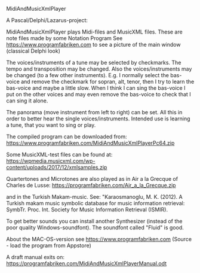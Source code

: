 MidiAndMusicXmlPlayer

A Pascal/Delphi/Lazarus-project:

MidiAndMusicXmlPlayer plays Midi-files and MusicXML files. These are note files made by some Notation Program
See https://www.programfabriken.com to see a picture of the main window (classical Delphi look)

The voices/instruments of a tune may be selected by checkmarks. The tempo and transposition may be changed. Also the voices/instruments may be changed (to a few other instruments). E.g. I normally select the bas-voice and remove the checkmark for sopran, alt, tenor, then I try to learn the bas-voice and maybe a little slow. When I think I can sing the bas-voice I put on the other voices and may even remove the bas-voice to check that I can sing it alone.   

The panorama (move instrument from left to right) can be set. All this in order to better hear the single voices/instruments. Intended use is learning a tune, that you want to sing or play.

The compiled program can be downloaded from: 
https://www.programfabriken.com/MidiAndMusicXmlPlayerPc64.zip

Some MusicXML-test files can be found at: 
https://wpmedia.musicxml.com/wp-content/uploads/2017/12/xmlsamples.zip

Quartertones and Microtones are also played as in Air a la Grecque of Charles de Lusse:
https://programfabriken.com/Air_a_la_Grecque.zip

and in the Turkish Makam-music. See: "Karaosmanoglu, M. K. (2012). A Turkish makam music symbolic database for music information retrieval: SymbTr. Proc. Int. Society for Music Information Retrieval (ISMIR). 

To get better sounds you can install another Synthesizer (instead of the poor quality Windows-soundfont). The soundfont called "Fluid" is good.

About the MAC-OS-version see https://www.programfabriken.com (Source - load the program from Appstore)

A draft manual exits on: https://programfabriken.com/MidiAndMusicXmlPlayerManual.odt
